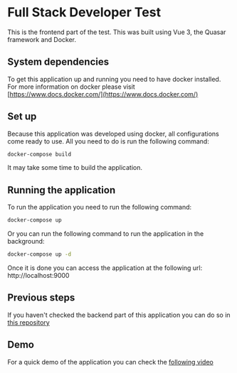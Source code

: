 # Full Stack Developer Test

This is the frontend part of the test. This was built using Vue 3, the Quasar framework and Docker.

## System dependencies

To get this application up and running you need to have docker installed.
For more information on docker please visit [https://www.docs.docker.com/](https://www.docs.docker.com/)

## Set up

Because this application was developed using docker, all configurations come ready to use. All you need to do is run the following command:

```bash
docker-compose build
```

It may take some time to build the application.

## Running the application

To run the application you need to run the following command:

```bash
docker-compose up
```

Or you can run the following command to run the application in the background:

```bash
docker-compose up -d
```

Once it is done you can access the application at the following url: http://localhost:9000

## Previous steps

If you haven't checked the backend part of this application you can do so in [this repository](https://github.com/gabrielmonzon39/guardianes-informaticos-backend)

## Demo

For a quick demo of the application you can check the [following video](https://drive.google.com/file/d/18Rj_sbIpGPikFD1TGCa2V19Wq_hjDJHH/view?usp=sharing)
